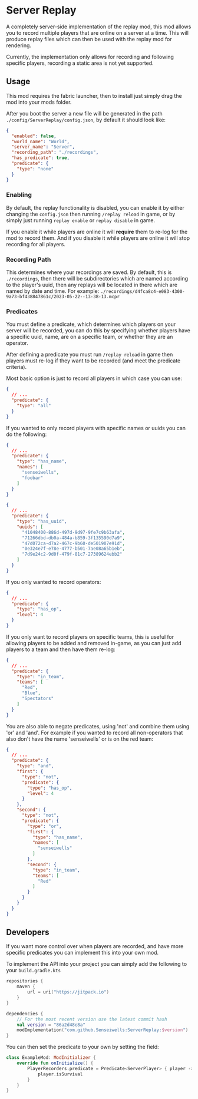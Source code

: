 # Server Replay

A completely server-side implementation of the replay mod, this mod allows you
to record multiple players that are online on a server at a time. This will
produce replay files which can then be used with the replay mod for rendering.

Currently, the implementation only allows for recording and following specific
players, recording a static area is not yet supported.

## Usage

This mod requires the fabric launcher, then to install just simply drag the
mod into your mods folder.

After you boot the server a new file will be generated in the path 
``./config/ServerReplay/config.json``, by default it should look like:

```json
{
  "enabled": false,
  "world_name": "World",
  "server_name": "Server",
  "recording_path": "./recordings",
  "has_predicate": true,
  "predicate": {
    "type": "none"
  }
}
```

### Enabling

By default, the replay functionality is disabled, you can enable it by either
changing the `config.json` then running `/replay reload` in game, or by simply
just running `replay enable` or `replay disable` in game.

If you enable it while players are online it will **require** them to re-log
for the mod to record them.
And if you disable it while players are online it will stop recording for all
players.

### Recording Path

This determines where your recordings are saved. By default, this is `./recordings`, 
then there will be subdirectories which are named according to the player's uuid, then
any replays will be located in there which are named by date and time.
For example: `./recordings/d4fca8c4-e083-4300-9a73-bf438847861c/2023-05-22--13-38-13.mcpr`

### Predicates

You must define a predicate, which determines which players on your server
will be recorded, you can do this by specifying whether players have a specific uuid, 
name, are on a specific team, or whether they are an operator.

After defining a predicate you must run `/replay reload` in game then players must 
re-log if they want to be recorded (and meet the predicate criteria). 

Most basic option is just to record all players in which case you can use:
```json
{
  // ...
  "predicate": {
    "type": "all"
  }
}
```

If you wanted to only record players with specific names or uuids you can do the following:
```json
{
  // ...
  "predicate": {
    "type": "has_name",
    "names": [
      "senseiwells",
      "foobar"
    ]
  }
}
```

```json
{
  // ...
  "predicate": {
    "type": "has_uuid",
    "uuids": [
      "41048400-886d-497d-9d97-9fe7c9b63afa",
      "71266dbd-db0a-484a-b859-3f135590d7a9",
      "47d072ca-d7a2-467c-9b60-de501907e91d",
      "0e324e7f-e78e-4777-b501-7ae08a65b1eb",
      "7d9e24c2-9d0f-479f-81c7-27389624ebb2"
    ]
  }
}
```

If you only wanted to record operators:
```json
{
  // ...
  "predicate": {
    "type": "has_op",
    "level": 4
  }
}
```

If you only want to record players on specific teams, this is useful for allowing players to be
added and removed in-game, as you can just add players to a team and then have them re-log:
```json
{
  // ...
  "predicate": {
    "type": "in_team",
    "teams": [
      "Red",
      "Blue",
      "Spectators"
    ]
  }
}
```

You are also able to negate predicates, using 'not' and combine them using 'or' and 'and'.
For example if you wanted to record all non-operators that also don't have the name 'senseiwells' or is on the red team:
```json
{
  // ...
  "predicate": {
    "type": "and",
    "first": {
      "type": "not",
      "predicate": {
        "type": "has_op",
        "level": 4
      }
    },
    "second": {
      "type": "not",
      "predicate": {
        "type": "or",
        "first": {
          "type": "has_name",
          "names": [
            "senseiwells"
          ]
        },
        "second": {
          "type": "in_team",
          "teams": [
            "Red"
          ]
        }
      }
    }
  }
}
```

## Developers

If you want more control over when players are recorded, and have more specific
predicates you can implement this into your own mod.

To implement the API into your project you can simply add the
following to your `build.gradle.kts`

```kts
repositories {
    maven {
        url = uri("https://jitpack.io")
    }
}

dependencies {
    // For the most recent version use the latest commit hash
    val version = "86a2d48e8a"
    modImplementation("com.github.Senseiwells:ServerReplay:$version")
}
```

You can then set the predicate to your own by setting the field:
```kt
class ExampleMod: ModInitializer {
    override fun onInitialize() {
        PlayerRecorders.predicate = Predicate<ServerPlayer> { player ->
            player.isSurvival
        }
    }
}
```